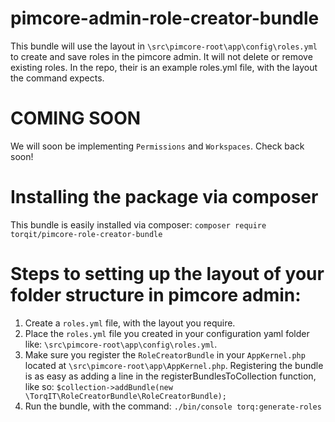 # pimcore-admin-role-creator-bundle

This bundle will use the layout in `\src\pimcore-root\app\config\roles.yml` to create and save roles in the pimcore admin. It will not delete or remove existing roles. In the repo, their is an example roles.yml file, with the layout the command expects.

# COMING SOON

We will soon be implementing `Permissions` and `Workspaces`. Check back soon!

# Installing the package via composer

This bundle is easily installed via composer: `composer require torqit/pimcore-role-creator-bundle`

# Steps to setting up the layout of your folder structure in pimcore admin:
1. Create a `roles.yml` file, with the layout you require.
2. Place the `roles.yml` file you created in your configuration yaml folder like: `\src\pimcore-root\app\config\roles.yml`.
3. Make sure you register the `RoleCreatorBundle` in your `AppKernel.php` located at `\src\pimcore-root\app\AppKernel.php`. Registering the bundle is as easy as adding a line in the registerBundlesToCollection function, like so: `$collection->addBundle(new \TorqIT\RoleCreatorBundle\RoleCreatorBundle);`
4. Run the bundle, with the command: `./bin/console torq:generate-roles`
